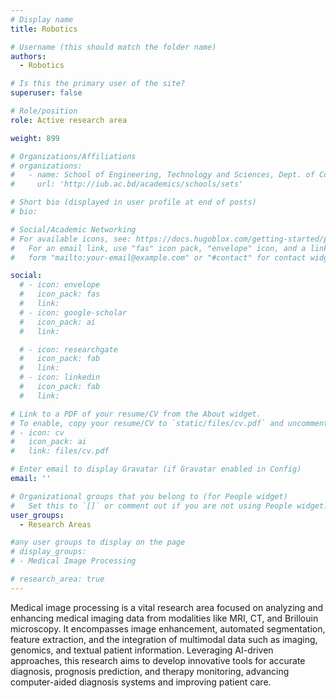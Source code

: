```yaml
---
# Display name
title: Robotics

# Username (this should match the folder name)
authors:
  - Robotics

# Is this the primary user of the site?
superuser: false

# Role/position
role: Active research area

weight: 899

# Organizations/Affiliations
# organizations:
#   - name: School of Engineering, Technology and Sciences, Dept. of Computer Scinece & Engineering, Independent University, Bangladesh.
#     url: 'http://iub.ac.bd/academics/schools/sets'

# Short bio (displayed in user profile at end of posts)
# bio:

# Social/Academic Networking
# For available icons, see: https://docs.hugoblox.com/getting-started/page-builder/#icons
#   For an email link, use "fas" icon pack, "envelope" icon, and a link in the
#   form "mailto:your-email@example.com" or "#contact" for contact widget.

social:
  # - icon: envelope
  #   icon_pack: fas
  #   link: 
  # - icon: google-scholar
  #   icon_pack: ai
  #   link: 

  # - icon: researchgate
  #   icon_pack: fab
  #   link:
  # - icon: linkedin
  #   icon_pack: fab
  #   link: 

# Link to a PDF of your resume/CV from the About widget.
# To enable, copy your resume/CV to `static/files/cv.pdf` and uncomment the lines below.
# - icon: cv
#   icon_pack: ai
#   link: files/cv.pdf

# Enter email to display Gravatar (if Gravatar enabled in Config)
email: ''

# Organizational groups that you belong to (for People widget)
#   Set this to `[]` or comment out if you are not using People widget.
user_groups:
  - Research Areas

#any user groups to display on the page
# display_groups:
# - Medical Image Processing

# research_area: true
---
```

Medical image processing is a vital research area focused on analyzing and enhancing medical imaging data from modalities like MRI, CT, and Brillouin microscopy. It encompasses image enhancement, automated segmentation, feature extraction, and the integration of multimodal data such as imaging, genomics, and textual patient information. Leveraging AI-driven approaches, this research aims to develop innovative tools for accurate diagnosis, prognosis prediction, and therapy monitoring, advancing computer-aided diagnosis systems and improving patient care.